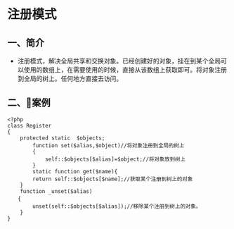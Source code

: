 注册模式
====================

## 一、简介
* 注册模式，解决全局共享和交换对象。已经创建好的对象，挂在到某个全局可以使用的数组上，在需要使用的时候，直接从该数组上获取即可。将对象注册到全局的树上。任何地方直接去访问。

## 二、案例
```
<?php
class Register
{
    protected static  $objects;
        function set($alias,$object)//将对象注册到全局的树上
        {
            self::$objects[$alias]=$object;//将对象放到树上
        }
        static function get($name){
        return self::$objects[$name];//获取某个注册到树上的对象
    }
    function _unset($alias)
　　{
        unset(self::$objects[$alias]);//移除某个注册到树上的对象。
    }
}
```